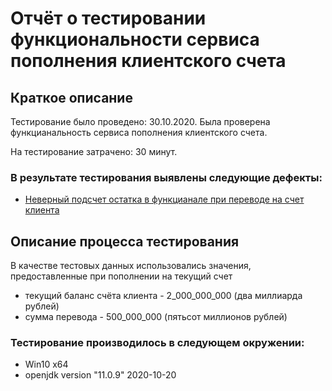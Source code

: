 # Отчёт о тестировании функциональности сервиса пополнения клиентского счета
## Краткое описание
Тестирование было проведено: 30.10.2020.
Была проверена функцианальность сервиса пополнения клиентского счета.

На тестирование затрачено: 30 минут.

### В результате тестирования выявлены следующие дефекты:

* [Неверный подсчет остатка в функцианале при переводе на счет клиента](https://github.com/SorokaVV/java_2.1/issues/1)


## Описание процесса тестирования
В качестве тестовых данных использовались значения, предоставленные при пополнении на текущий счет
* текущий баланс счёта клиента - 2_000_000_000 (два миллиарда рублей) 
* сумма перевода - 500_000_000 (пятьсот миллионов рублей)


### Тестирование производилось в следующем окружении:
* Win10 x64
* openjdk version "11.0.9" 2020-10-20
